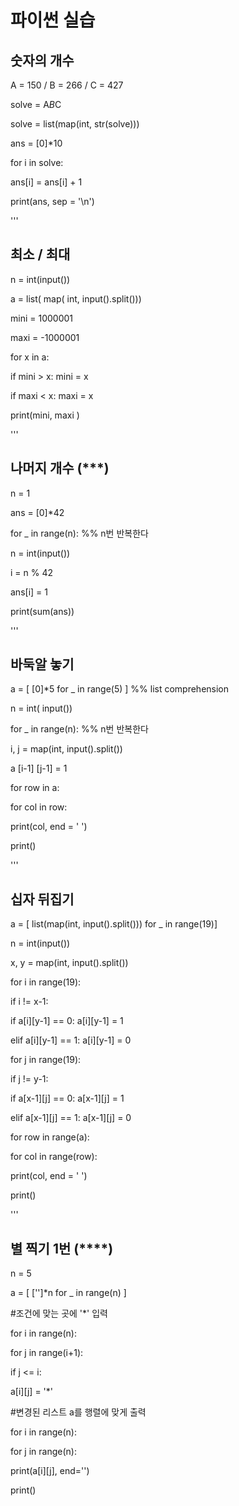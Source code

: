 # 파이썬 실습

## 	숫자의 개수

A = 150 / B = 266 / C = 427

solve = A*B*C

solve = list(map(int, str(solve)))

ans = [0]*10

for i in solve:

 ans[i] = ans[i] + 1

print(ans, sep = '\n')

'''

## 	최소 / 최대

n = int(input())

a = list( map( int, input().split()))

mini = 1000001

maxi = -1000001

for x in a:

 if mini > x: mini = x

 if maxi < x: maxi = x

print(mini, maxi )

'''

## 	나머지 개수 (***)

n = 1

ans = [0]*42

for _ in range(n):							%% n번 반복한다

 n = int(input())

 i = n % 42

 ans[i] = 1

print(sum(ans))

'''

## 	바둑알 놓기

a = [  [0]*5 for _ in range(5)  ]		%%  list comprehension

n = int( input())

for _ in range(n):							%% n번 반복한다

 i, j = map(int, input().split())

 a [i-1] [j-1] = 1

for row in a:

 for col in row:

  print(col, end = ' ')

 print()

'''

## 	십자 뒤집기

a = [ list(map(int, input().split())) for _ in range(19)]

n = int(input())

x, y = map(int, input().split())

for i in range(19):

 if i != x-1:

  if a[i][y-1] == 0: a[i][y-1] = 1

  elif a[i][y-1] == 1: a[i][y-1] = 0

for j in range(19):

 if j != y-1:

  if a[x-1][j] == 0: a[x-1][j] = 1

  elif a[x-1][j] == 1: a[x-1][j] = 0

for row in range(a):

 for col in range(row):

  print(col, end = ' ')

 print()

'''

## 	별 찍기 1번 (****)

n = 5

a = [ ['']*n for _ in range(n) ]

\#조건에 맞는 곳에 '*' 입력

for i in range(n):

 for j in range(i+1):

  if j <= i:

   a[i][j] = '*'

\#변경된 리스트 a를 행렬에 맞게 출력

for i in range(n):

 for j in range(n):

  print(a[i][j], end='')

 print()



















